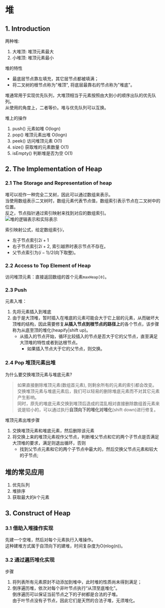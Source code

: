 # 堆
## 1. Introduction
两种堆:
1. 大堆顶: 堆顶元素最大  
2. 小堆顶: 堆顶元素最小  

堆的特性
- 最底层节点靠左填充，其它层节点都被填满；
- 将二叉树的根节点称为"堆顶", 将底层最靠右的节点称为"堆底"。

堆通常用于实现优先队列，大堆顶相当于元素按照由大到小的顺序出队的优先队列。  
从使用的角度上，二者等价。堆与优先队列可以互换。

堆上的操作
1. push() 元素如堆 O(logn)
2. pop() 堆顶元素出堆 O(logn)
3. peek() 访问堆顶元素 O(1)
4. size() 获取堆的元素数量 O(1)
5. isEmpty() 判断堆是否为空 O(1)

## 2. The Implementation of Heap
### 2.1 The Storage and Representation of heap
堆可以视作一种完全二叉树，因此可以通过数组来表示。  
当使用数组表示二叉树时，数组元素代表节点值，数组索引表示节点在二叉树中的位置。  
反之，节点指针通过索引映射来找到对应的数组索引。  
![堆的逻辑表示和实际表示](https://www.hello-algo.com/chapter_heap/heap.assets/representation_of_heap.png)  

索引映射公式，给定数组索引$i$，
- 左子节点索引$2i+1$
- 右子节点索引$2i+2$, 索引越界时表示节点不存在。
- 父节点索引为$(i-1)/2$(向下取整)。   

### 2.2 Access to Top Element of Heap
访问堆顶元素：直接返回数组的首个元素`maxHeap[0]`。

### 2.3 Push
元素入堆：
1. 先将元素插入到堆底
2. 由于是大顶堆，暂时插入在堆底的元素可能会大于它上层的元素，从而破坏大顶堆的结构，因此需要修复**从插入节点到根节点的路径上**的各个节点，该步骤称为从底至顶的堆化(heapify|shift up)。
    - 从插入的节点开始，循环比较插入的节点是否大于它的父节点，直至满足大顶堆的特性或者到达根节点。
        - 如果插入节点大于它的父节点，则交换。

### 2.4 Pop 堆顶元素出堆
为什么要交换堆顶元素与堆底元素?  
>如果直接删除堆顶元素(数组首元素), 则剩余所有的元素的索引都会改变。  
>交换堆顶元素与堆底元素后，我们可以轻易的删除堆底元素而不对其它元素产生影响。  
>同时，原先的堆底元素交换到堆顶后造成的混乱相对直接删除数组首元素来说是较小的，可以通过执行**自顶向下的堆化对堆化**(shift down)进行修复。

堆顶元素出堆步骤
1. 交换堆顶元素和堆底元素，然后删除该元素
2. 将交换上来的堆顶元素视作父节点，判断堆父节点和它的两个子节点是否满足大顶堆的要求，满足则退出循环，否则
    - 找到父节点元素和它的两个子节点中最大的，然后交换父节点元素和较大的子节点;

**堆的常见应用**
---
1. 优先队列
2. 堆排序
3. 获取最大的$k$个元素

## 3. Construct of Heap
### 3.1 借助入堆操作实现
先建一个空堆，然后对每个元素执行入堆操作。  
这种建堆方式属于自顶向下的建堆，时间复杂度为O(nlog(n))。

### 3.2 通过遍历堆化实现
步骤  
1. 将列表所有元素原封不动添加到堆中，此时堆的性质尚未得到满足；
2. 倒序遍历堆，依次对每个非叶节点执行“从顶至底堆化”。  
倒序遍历可以保证当前节点之下的子树都是合法的子堆。  
由于叶节点没有子节点，因此它们是天然的合法子堆，无须堆化。  

